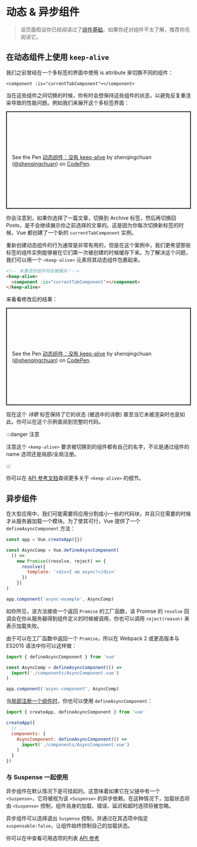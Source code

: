 # 动态 & 异步组件

> 该页面假设你已经阅读过了[组件基础](component-basics.md)。如果你还对组件不太了解，推荐你先阅读它。

## 在动态组件上使用 `keep-alive`

我们之前曾经在一个多标签的界面中使用 is attribute 来切换不同的组件：

```vue-html
<component :is="currentTabComponent"></component>
```

当在这些组件之间切换的时候，你有时会想保持这些组件的状态，以避免反复重渲染导致的性能问题。例如我们来展开这个多标签界面：

<p class="codepen" data-height="265" data-theme-id="light" data-default-tab="result" data-user="shenqingchuan" data-slug-hash="YzqVVdd" style="height: 265px; box-sizing: border-box; display: flex; align-items: center; justify-content: center; border: 2px solid; margin: 1em 0; padding: 1em;" data-pen-title="动态组件：没有 keep-alive">
  <span>See the Pen <a href="https://codepen.io/shenqingchuan/pen/YzqVVdd">
  动态组件：没有 keep-alive</a> by shenqingchuan (<a href="https://codepen.io/shenqingchuan">@shenqingchuan</a>)
  on <a href="https://codepen.io">CodePen</a>.</span>
</p>
<script async src="https://static.codepen.io/assets/embed/ei.js"></script>

你会注意到，如果你选择了一篇文章，切换到 Archive 标签，然后再切换回 Posts，是不会继续展示你之前选择的文章的。这是因为你每次切换新标签的时候，Vue 都创建了一个新的 `currentTabComponent` 实例。

重新创建动态组件的行为通常是非常有用的，但是在这个案例中，我们更希望那些标签的组件实例能够被在它们第一次被创建的时候缓存下来。为了解决这个问题，我们可以用一个 `<keep-alive>` 元素将其动态组件包裹起来。

```html
<!-- 未激活的组件将会被缓存！-->
<keep-alive>
  <component :is="currentTabComponent"></component>
</keep-alive>
```

来看看修改后的结果：

<p class="codepen" data-height="265" data-theme-id="light" data-default-tab="result" data-user="shenqingchuan" data-slug-hash="RwaVgNz" style="height: 265px; box-sizing: border-box; display: flex; align-items: center; justify-content: center; border: 2px solid; margin: 1em 0; padding: 1em;" data-pen-title="动态组件：没有 keep-alive">
  <span>See the Pen <a href="https://codepen.io/shenqingchuan/pen/RwaVgNz">
  动态组件：没有 keep-alive</a> by shenqingchuan (<a href="https://codepen.io/shenqingchuan">@shenqingchuan</a>)
  on <a href="https://codepen.io">CodePen</a>.</span>
</p>
<script async src="https://static.codepen.io/assets/embed/ei.js"></script>

现在这个 _诗歌_ 标签保持了它的状态 (被选中的诗歌) 甚至当它未被渲染时也是如此。你可以在这个示例查阅到完整的代码。

:::danger 注意

注意这个 `<keep-alive>` 要求被切换到的组件都有自己的名字，不论是通过组件的 name 选项还是局部/全局注册。

:::

你可以在 [API 参考文档](../api/built-in-components.html#keep-alive)查阅更多关于 `<keep-alive>` 的细节。

## 异步组件

<VideoBanner title="Watch a free video lesson on Vue School" href="https://vueschool.io/lessons/dynamically-load-components?friend=vuejs" />

在大型应用中，我们可能需要将应用分割成小一些的代码块，并且只在需要的时候才从服务器加载一个模块。为了使其可行，Vue 提供了一个 `defineAsyncComponent` 方法：

```js
const app = Vue.createApp({})

const AsyncComp = Vue.defineAsyncComponent(
  () =>
    new Promise((resolve, reject) => {
      resolve({
        template: '<div>I am async!</div>'
      })
    })
)

app.component('async-example', AsyncComp)
```

如你所见，该方法接收一个返回 `Promise` 的工厂函数，该 Proimse 的 `resolve` 回调会在你从服务器得到组件定义的时候被调用，你也可以调用 `reject(reason)` 来表示加载失败。

由于可以在工厂函数中返回一个 `Promise`，所以在 Webpack 2 或更高版本与 ES2015 语法中你可以这样做：

```js
import { defineAsyncComponent } from 'vue'

const AsyncComp = defineAsyncComponent(() =>
  import('./components/AsyncComponent.vue')
)

app.component('async-component', AsyncComp)
```

当[局部注册一个组件时](component-registration.html#local-registration)，你也可以使用 `defineAsyncComponent`：

```js
import { createApp, defineAsyncComponent } from 'vue'

createApp({
  // ...
  components: {
    AsyncComponent: defineAsyncComponent(() =>
      import('./components/AsyncComponent.vue')
    )
  }
})
```

### 与 Suspense 一起使用

异步组件在默认情况下是可挂起的。这意味着如果它在父链中有一个 `<Suspense>`，它将被视为该 `<Suspense>` 的异步依赖。在这种情况下，加载状态将由 `<Suspense>` 控制，组件自身的加载、错误、延迟和超时选项将被忽略。

异步组件可以选择退出 `Suspense` 控制，并通过在其选项中指定 `suspensable:false`，让组件始终控制自己的加载状态。

你可以在中查看可用选项的列表 [API 参考](../api/global-api.html#arguments-4)
